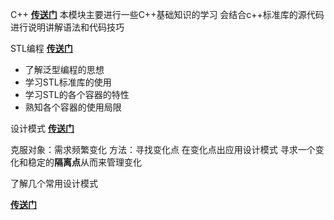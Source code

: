 C++
[**传送门**](C++进阶/index.md)
本模块主要进行一些C++基础知识的学习
会结合c++标准库的源代码进行说明讲解语法和代码技巧


STL编程
[**传送门**](STL泛型编程/day01.md)

* 了解泛型编程的思想
* 学习STL标准库的使用
* 学习STL的各个容器的特性
* 熟知各个容器的使用局限

设计模式
[**传送门**](设计模式/index.md)

克服对象：需求频繁变化
方法：寻找变化点 在变化点出应用设计模式
寻求一个变化和稳定的**隔离点**从而来管理变化

了解几个常用设计模式

[**传送门**](./c++11注意点.md)
